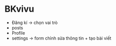 # BKvivu
- Đăng kí -> chọn vai trò
- posts
- Profile
- settings -> form chỉnh sửa thông tin + tạo bài viết
